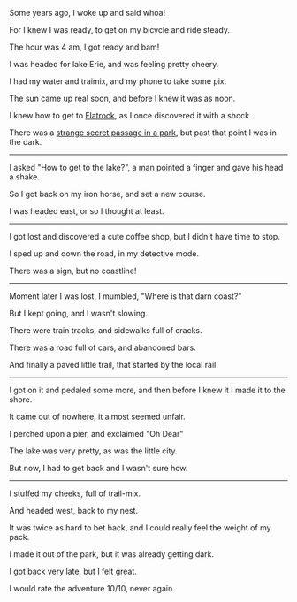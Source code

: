 Some years ago,
I woke up and said whoa!

For I knew I was ready,
to get on my bicycle and ride steady.

The hour was 4 am,
I got ready and bam!

I was headed for lake Erie,
and was feeling pretty cheery.

I had my water and traimix,
and my phone to take some pix.

The sun came up real soon,
and before I knew it was as noon.

I knew how to get to [Flatrock][1],
as I once discovered it with a shock.

There was a [strange secret passage in a park][2],
but past that point I was in the dark.

---

I asked "How to get to the lake?",
a man pointed a finger and gave his head a shake.

So I got back on my iron horse,
and set a new course.

I was headed east,
or so I thought at least.

---

I got lost and discovered a cute coffee shop,
but I didn't have time to stop.

I sped up and down the road,
in my detective mode.

There was a sign,
but no coastline!

---

Moment later I was lost,
I mumbled, "Where is that darn coast?"

But I kept going,
and I wasn't slowing.

There were train tracks,
and sidewalks full of cracks.

There was a road full of cars,
and abandoned bars.

And finally a paved little trail,
that started by the local rail.

---

I got on it and pedaled some more,
and then before I knew it I made it to the shore.

It came out of nowhere,
it almost seemed unfair.

I perched upon a pier,
and exclaimed "Oh Dear"

The lake was very pretty,
as was the little city.

But now,
I had to get back and I wasn't sure how.

---

I stuffed my cheeks,
full of trail-mix.

And headed west,
back to my nest.

It was twice as hard to bet back,
and I could really feel the weight of my pack.

I made it out of the park,
but it was already getting dark.

I got back very late,
but I felt great.

I would rate the adventure 10/10,
never again.


[1]: https://goo.gl/maps/XUvtwNiKvNC2imYy6
[2]: https://goo.gl/maps/3BNSyheqeoxewxT6A
